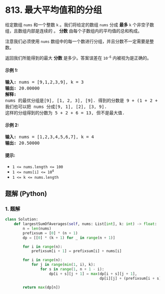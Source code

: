 # 813. 最大平均值和的分组
给定数组 `nums` 和一个整数 `k` 。我们将给定的数组 `nums` 分成 **最多** `k` 个非空子数组，且数组内部是连续的 。 **分数** 由每个子数组内的平均值的总和构成。

注意我们必须使用 `nums` 数组中的每一个数进行分组，并且分数不一定需要是整数。

返回我们所能得到的最大 **分数** 是多少。答案误差在 <code>10<sup>-6</sup></code> 内被视为是正确的。

#### 示例 1:
<pre>
<strong>输入:</strong> nums = [9,1,2,3,9], k = 3
<strong>输出:</strong> 20.00000
<strong>解释:</strong>
nums 的最优分组是[9], [1, 2, 3], [9]. 得到的分数是 9 + (1 + 2 + 3) / 3 + 9 = 20.
我们也可以把 nums 分成[9, 1], [2], [3, 9].
这样的分组得到的分数为 5 + 2 + 6 = 13, 但不是最大值.
</pre>

#### 示例 2:
<pre>
<strong>输入:</strong> nums = [1,2,3,4,5,6,7], k = 4
<strong>输出:</strong> 20.50000
</pre>

#### 提示:
* `1 <= nums.length <= 100`
* <code>1 <= nums[i] <= 10<sup>4</sup></code>
* `1 <= k <= nums.length`

## 题解 (Python)

### 1. 题解
```Python
class Solution:
    def largestSumOfAverages(self, nums: List[int], k: int) -> float:
        n = len(nums)
        prefixsum = [0] * (n + 1)
        dp = [[0] * (k + 1) for _ in range(n + 1)]

        for i in range(n):
            prefixsum[i + 1] = prefixsum[i] + nums[i]

        for i in range(n):
            for j in range(min(1, i), k):
                for s in range(1, n + 1 - i):
                    dp[i + s][j + 1] = max(dp[i + s][j + 1],
                                           dp[i][j] + (prefixsum[i + s] - prefixsum[i]) / s)

        return max(dp[n])
```
